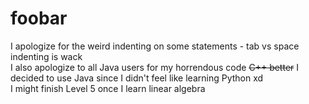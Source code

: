 # foobar
I apologize for the weird indenting on some statements - tab vs space indenting is wack  
I also apologize to all Java users for my horrendous code ~~C++ better~~
I decided to use Java since I didn't feel like learning Python xd  
I might finish Level 5 once I learn linear algebra

